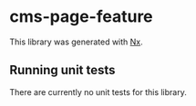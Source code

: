 # cms-page-feature

This library was generated with [Nx](https://nx.dev).

## Running unit tests

There are currently no unit tests for this library.
